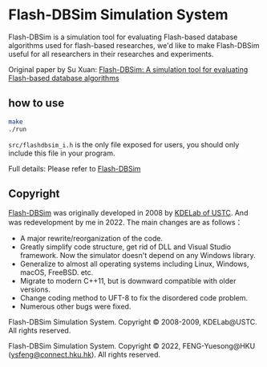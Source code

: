 # Flash-DBSim Simulation System

Flash-DBSim is a simulation tool for evaluating Flash-based database algorithms used for flash-based researches, we'd like to make Flash-DBSim useful for all researchers in their researches and experiments.

Original paper by Su Xuan: [Flash-DBSim: A simulation tool for evaluating Flash-based database algorithms](https://ieeexplore.ieee.org/document/5234967)

## how to use
```bash 
make
./run
```
`src/flashdbsim_i.h` is the only file exposed for users, you should only include this file in your program. 

Full details: Please refer to [Flash-DBSim](http://kdelab.ustc.edu.cn/flash-dbsim/index_en.html)


## Copyright
[Flash-DBSim](http://kdelab.ustc.edu.cn/flash-dbsim/index_en.html) was originally developed in 2008 by [KDELab of USTC](http://kdelab.ustc.edu.cn/index.html). And was redevelopment by me in 2022. The main changes are as follows：
- A major rewrite/reorganization of the code.
- Greatly simplify code structure, get rid of DLL and Visual Studio framework. Now the simulator doesn't depend on any Windows library. 
- Generalize to almost all operating systems including Linux, Windows, macOS, FreeBSD. etc. 
- Migrate to modern C++11, but is downward compatible with older versions.
- Change coding method to UFT-8 to fix the disordered code problem.
- Numerous other bugs were fixed.

Flash-DBSim Simulation System. Copyright © 2008-2009, KDELab@USTC. All rights reserved.

Flash-DBSim Simulation System. Copyright © 2022, FENG-Yuesong@HKU (ysfeng@connect.hku.hk). All rights reserved.

